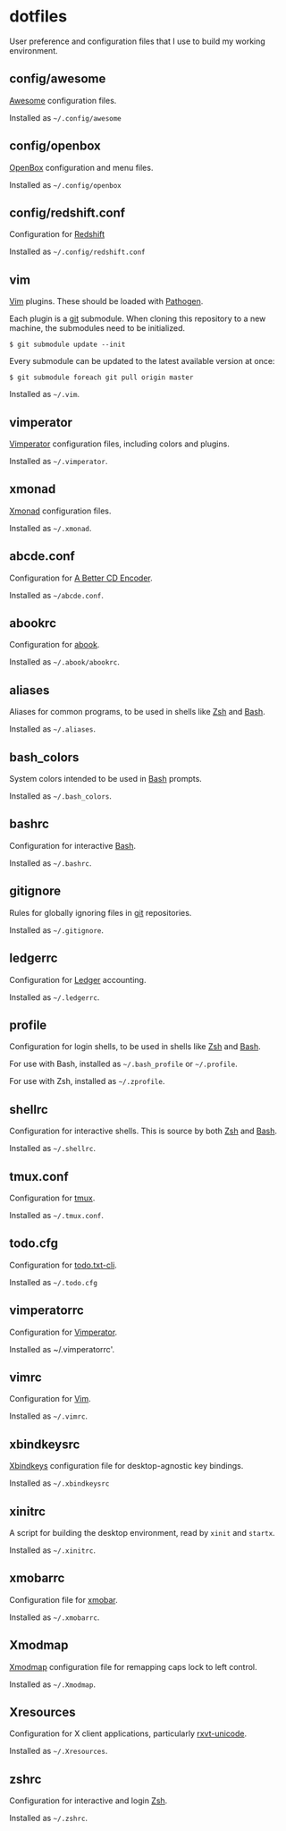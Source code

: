 dotfiles
========

User preference and configuration files that I use to build my working environment.


config/awesome
--------------

[Awesome](http://awesome.naquadah.org/) configuration files.

Installed as `~/.config/awesome`


config/openbox
--------------

[OpenBox](http://openbox.org/) configuration and menu files.

Installed as `~/.config/openbox`


config/redshift.conf
--------------------

Configuration for [Redshift](http://jonls.dk/redshift/)

Installed as `~/.config/redshift.conf`


vim
---

[Vim](http://www.vim.org/) plugins. These should be loaded with [Pathogen](https://github.com/tpope/vim-pathogen).

Each plugin is a [git](http://git-scm.com/) submodule. When cloning this repository to a new machine, the submodules need to be initialized.

    $ git submodule update --init

Every submodule can be updated to the latest available version at once:

    $ git submodule foreach git pull origin master

Installed as `~/.vim`.


vimperator
----------

[Vimperator](http://www.vimperator.org/vimperator) configuration files, including colors and plugins.

Installed as `~/.vimperator`.


xmonad
------

[Xmonad](http://xmonad.org/) configuration files.

Installed as `~/.xmonad`.


abcde.conf
----------

Configuration for [A Better CD Encoder](http://lly.org/~rcw/abcde/page/).

Installed as `~/abcde.conf`.


abookrc
-------

Configuration for [abook](http://abook.sourceforge.net/).

Installed as `~/.abook/abookrc`.


aliases
-------

Aliases for common programs, to be used in shells like [Zsh](http://www.zsh.org/) and [Bash](http://www.gnu.org/software/bash/bash.html).

Installed as `~/.aliases`.


bash_colors
-----------

System colors intended to be used in [Bash](http://www.gnu.org/software/bash/bash.html) prompts.

Installed as `~/.bash_colors`.


bashrc
------

Configuration for interactive [Bash](http://www.gnu.org/software/bash/bash.html).

Installed as `~/.bashrc`.


gitignore
---------

Rules for globally ignoring files in [git](http://git-scm.com/) repositories.

Installed as `~/.gitignore`.


ledgerrc
--------

Configuration for [Ledger](http://ledger-cli.org/) accounting.

Installed as `~/.ledgerrc`.


profile
-------

Configuration for login shells, to be used in shells like [Zsh](http://www.zsh.org/) and [Bash](http://www.gnu.org/software/bash/bash.html).

For use with Bash, installed as `~/.bash_profile` or `~/.profile`.

For use with Zsh, installed as `~/.zprofile`.


shellrc
-------

Configuration for interactive shells. This is source by both [Zsh](http://www.zsh.org/) and [Bash](http://www.gnu.org/software/bash/bash.html).

Installed as `~/.shellrc`.


tmux.conf
---------

Configuration for [tmux](http://tmux.sourceforge.net/).

Installed as `~/.tmux.conf`.


todo.cfg
--------

Configuration for [todo.txt-cli](https://github.com/ginatrapani/todo.txt-cli).

Installed as `~/.todo.cfg`


vimperatorrc
------------

Configuration for [Vimperator](http://www.vimperator.org/vimperator).

Installed as ~/.vimperatorrc'.


vimrc
-----

Configuration for [Vim](http://www.vim.org/).

Installed as `~/.vimrc`.


xbindkeysrc
-----------

[Xbindkeys](http://www.nongnu.org/xbindkeys/xbindkeys.html) configuration file for desktop-agnostic key bindings.

Installed as `~/.xbindkeysrc`


xinitrc
-------

A script for building the desktop environment, read by `xinit` and `startx`.

Installed as `~/.xinitrc`.


xmobarrc
--------

Configuration file for [xmobar](http://projects.haskell.org/xmobar/).

Installed as `~/.xmobarrc`.


Xmodmap
--------

[Xmodmap](https://wiki.archlinux.org/index.php/Xmodmap) configuration file for remapping caps lock to left control.

Installed as `~/.Xmodmap`.


Xresources
----------

Configuration for X client applications, particularly [rxvt-unicode](http://software.schmorp.de/pkg/rxvt-unicode.html).


Installed as `~/.Xresources`.


zshrc
-----

Configuration for interactive and login [Zsh](http://www.zsh.org/).

Installed as `~/.zshrc`.

